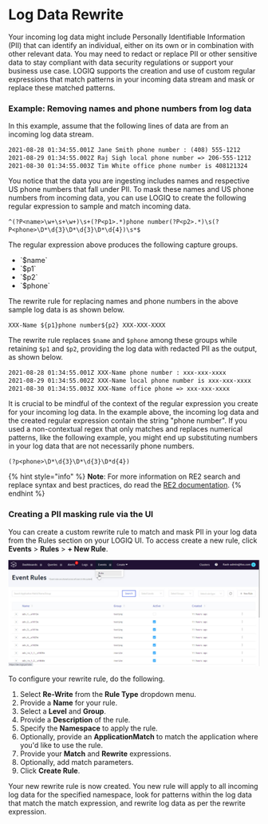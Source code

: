 # Log Data Rewrite

Your incoming log data might include Personally Identifiable Information \(PII\) that can identify an individual, either on its own or in combination with other relevant data. You may need to redact or replace PII or other sensitive data to stay compliant with data security regulations or support your business use case. LOGIQ supports the creation and use of custom regular expressions that match patterns in your incoming data stream and mask or replace these matched patterns.

### Example: Removing names and phone numbers from log data

In this example, assume that the following lines of data are from an incoming log data stream.

```text
2021-08-28 01:34:55.001Z Jane Smith phone number : (408) 555-1212
2021-08-29 01:34:55.002Z Raj Sigh local phone number => 206-555-1212
2021-08-30 01:34:55.003Z Tim White office phone number is 408121324
```

You notice that the data you are ingesting includes names and respective US phone numbers that fall under PII. To mask these names and US phone numbers from incoming data, you can use LOGIQ to create the following regular expression to sample and match incoming data.

```text
^(?P<name>\w+\s+\w+)\s+(?P<p1>.*)phone number(?P<p2>.*)\s(?P<phone>\D*\d{3}\D*\d{3}\D*\d{4})\s*$  
```

The regular expression above produces the following capture groups.

* \`$name\`
* \`$p1\`
* \`$p2\`
* \`$phone\`

The rewrite rule for replacing names and phone numbers in the above sample log data is as shown below.

```text
XXX-Name ${p1}phone number${p2} XXX-XXX-XXXX
```

The rewrite rule replaces `$name` and `$phone` among these groups while retaining `$p1` and `$p2`, providing the log data with redacted PII as the output, as shown below. 

```text
2021-08-28 01:34:55.001Z XXX-Name phone number : xxx-xxx-xxxx
2021-08-29 01:34:55.002Z XXX-Name local phone number is xxx-xxx-xxxx
2021-08-30 01:34:55.003Z XXX-Name office phone => xxx-xxx-xxxx
```

It is crucial to be mindful of the context of the regular expression you create for your incoming log data. In the example above, the incoming log data and the created regular expression contain the string "phone number". If you used a non-contextual regex that only matches and replaces numerical patterns, like the following example, you might end up substituting numbers in your log data that are not necessarily phone numbers.

```text
(?p<phone>\D*\d{3}\D*\d{3}\D*d{4})
```

{% hint style="info" %}
**Note**: For more information on RE2 search and replace syntax and best practices, do read the [RE2 documentation](https://qinwenfeng.com/re2r_doc/#2_replace_a_substring). 
{% endhint %}

### Creating a PII masking rule via the UI

You can create a custom rewrite rule to match and mask PII in your log data from the Rules section on your LOGIQ UI. To access create a new rule, click **Events** &gt; **Rules** &gt; **+ New Rule**.

![](../.gitbook/assets/rw1_2021-08-25_20-44-05.jpg)

To configure your rewrite rule, do the following. 

1. Select **Re-Write** from the **Rule Type** dropdown menu.
2. Provide a **Name** for your rule. 
3. Select a **Level** and **Group**. 
4. Provide a **Description** of the rule. 
5. Specify the **Namespace** to apply the rule. 
6. Optionally, provide an **ApplicationMatch** to match the application where you'd like to use the rule. 
7. Provide your **Match** and **Rewrite** expressions.  
8. Optionally, add match parameters. 
9. Click **Create Rule**. 

Your new rewrite rule is now created. You new rule will apply to all incoming log data for the specified namespace, look for patterns within the log data that match the match expression, and rewrite log data as per the rewrite expression. 











